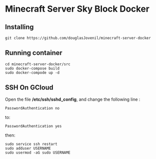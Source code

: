 # Minecraft Server Sky Block Docker

## Installing
```
git clone https://github.com/douglasJovenil/minecraft-server-docker
```

## Running container
```
cd minecraft-server-docker/src
sudo docker-compose build
sudo docker-compode up -d
```

## SSH On GCloud

Open the file **/etc/ssh/sshd_config**, and change the following line :
```
PasswordAuthentication no
```
to:
```
PasswordAuthentication yes
```
then:
```
sudo service ssh restart
sudo adduser USERNAME
sudo usermod -aG sudo USERNAME
```
